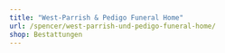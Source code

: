 ```yaml
---
title: "West-Parrish & Pedigo Funeral Home"
url: /spencer/west-parrish-und-pedigo-funeral-home/
shop: Bestattungen
---
```

